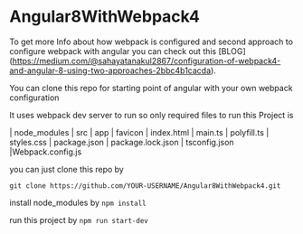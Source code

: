 # Angular8WithWebpack4

To get more Info about how webpack is configured and second approach to configure webpack with angular you can check out this [BLOG] 
(https://medium.com/@sahayatanakul2867/configuration-of-webpack4-and-angular-8-using-two-approaches-2bbc4b1cacda).


You can clone this repo for starting point of angular with your own webpack configuration  

It uses webpack dev server to run so only required files to run this Project is

| node_modules
 | src
    | app
    | favicon
    | index.html
    | main.ts
    | polyfill.ts
    | styles.css
 | package.json
 | package.lock.json
 | tsconfig.json
 |Webpack.config.js


you can just clone this repo by

`git clone https://github.com/YOUR-USERNAME/Angular8WithWebpack4.git` 
 
 install node_modules by `npm install`

 run this project by `npm run start-dev`


